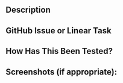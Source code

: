 ## Description

## GitHub Issue or Linear Task

## How Has This Been Tested?

<!--- Please describe in detail how you tested your changes. -->

## Screenshots (if appropriate):
